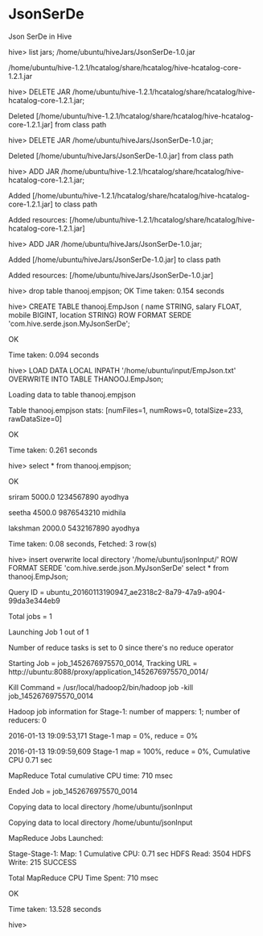 # JsonSerDe
Json SerDe in Hive

hive> list jars;
/home/ubuntu/hiveJars/JsonSerDe-1.0.jar

/home/ubuntu/hive-1.2.1/hcatalog/share/hcatalog/hive-hcatalog-core-1.2.1.jar

hive> DELETE JAR /home/ubuntu/hive-1.2.1/hcatalog/share/hcatalog/hive-hcatalog-core-1.2.1.jar;

Deleted [/home/ubuntu/hive-1.2.1/hcatalog/share/hcatalog/hive-hcatalog-core-1.2.1.jar] from class path

hive> DELETE JAR /home/ubuntu/hiveJars/JsonSerDe-1.0.jar;

Deleted [/home/ubuntu/hiveJars/JsonSerDe-1.0.jar] from class path

hive> ADD JAR /home/ubuntu/hive-1.2.1/hcatalog/share/hcatalog/hive-hcatalog-core-1.2.1.jar;

Added [/home/ubuntu/hive-1.2.1/hcatalog/share/hcatalog/hive-hcatalog-core-1.2.1.jar] to class path

Added resources: [/home/ubuntu/hive-1.2.1/hcatalog/share/hcatalog/hive-hcatalog-core-1.2.1.jar]

hive> ADD JAR /home/ubuntu/hiveJars/JsonSerDe-1.0.jar;

Added [/home/ubuntu/hiveJars/JsonSerDe-1.0.jar] to class path

Added resources: [/home/ubuntu/hiveJars/JsonSerDe-1.0.jar]

hive> drop table thanooj.empjson;
OK
Time taken: 0.154 seconds

hive> CREATE TABLE thanooj.EmpJson ( name STRING, salary FLOAT, mobile BIGINT, location STRING) ROW FORMAT SERDE 'com.hive.serde.json.MyJsonSerDe';

OK

Time taken: 0.094 seconds

hive> LOAD DATA LOCAL INPATH '/home/ubuntu/input/EmpJson.txt' OVERWRITE INTO TABLE THANOOJ.EmpJson;

Loading data to table thanooj.empjson

Table thanooj.empjson stats: [numFiles=1, numRows=0, totalSize=233, rawDataSize=0]

OK

Time taken: 0.261 seconds

hive> select * from thanooj.empjson;

OK

sriram	5000.0	1234567890	ayodhya

seetha	4500.0	9876543210	midhila

lakshman	2000.0	5432167890	ayodhya

Time taken: 0.08 seconds, Fetched: 3 row(s)

hive> insert overwrite local directory '/home/ubuntu/jsonInput/' ROW FORMAT SERDE 'com.hive.serde.json.MyJsonSerDe' select * from thanooj.EmpJson;

Query ID = ubuntu_20160113190947_ae2318c2-8a79-47a9-a904-99da3e344eb9

Total jobs = 1

Launching Job 1 out of 1

Number of reduce tasks is set to 0 since there's no reduce operator

Starting Job = job_1452676975570_0014, Tracking URL = http://ubuntu:8088/proxy/application_1452676975570_0014/

Kill Command = /usr/local/hadoop2/bin/hadoop job  -kill job_1452676975570_0014

Hadoop job information for Stage-1: number of mappers: 1; number of reducers: 0

2016-01-13 19:09:53,171 Stage-1 map = 0%,  reduce = 0%

2016-01-13 19:09:59,609 Stage-1 map = 100%,  reduce = 0%, Cumulative CPU 0.71 sec

MapReduce Total cumulative CPU time: 710 msec

Ended Job = job_1452676975570_0014

Copying data to local directory /home/ubuntu/jsonInput

Copying data to local directory /home/ubuntu/jsonInput

MapReduce Jobs Launched: 

Stage-Stage-1: Map: 1   Cumulative CPU: 0.71 sec   HDFS Read: 3504 HDFS Write: 215 SUCCESS

Total MapReduce CPU Time Spent: 710 msec

OK

Time taken: 13.528 seconds

hive>
